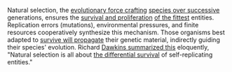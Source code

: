 
Natural selection, the [evolutionary force crafting](1/3/1/3/2/3/.Natural%20Selection) [species over successive](2/1/1/2/2/2/_Reproduction-Continuation) generations, ensures the [survival and proliferation](1/3/1/3/2/_Static-Evolution) [of the fittest](3/2/3/3/3/1/.Aristocracy) entities. Replication errors (mutations), environmental pressures, and finite resources cooperatively synthesize this mechanism. Those organisms best adapted to [survive will propagate](1/2/1/1/3/2/2/2/.Adaptation) their genetic material, indirectly guiding their species' evolution. Richard [Dawkins summarized this](1/3/1/3/2/3/.Natural%20Selection) eloquently, "Natural selection is all about [the differential survival](1/3/1/3/3/2/.Adaptive%20Mechanisms) of self-replicating entities."

